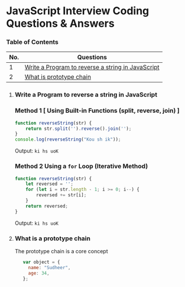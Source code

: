 # JavaScript Interview Coding Questions & Answers

### Table of Contents

<!-- TOC_START -->
| No. | Questions |
| --- | --------- |
| 1 | [Write a Program to reverse a string in JavaScript](#Write-a-Program-to-reverse-a-string-in-JavaScript) |
| 2 | [What is prototype chain](#what-is-a-prototype-chain) |
<!-- TOC_END -->

1. ### Write a Program to reverse a string in JavaScript

   ### Method 1 [ Using Built-in Functions (split, reverse, join) ]
   ```javascript
   function reverseString(str) {
       return str.split('').reverse().join('');
   }
   console.log(reverseString("Kou sh ik"));
   ```
   Output: `ki hs uoK`

   ### Method 2 Using a `for` Loop (Iterative Method)
   ```javascript
   function reverseString(str) {
       let reversed = '';
       for (let i = str.length - 1; i >= 0; i--) {
           reversed += str[i];
       }
       return reversed;
   }
   ```
   Output: `ki hs uoK`

3. ### What is a prototype chain

    The prototype chain is a core concept
    ```javascript
       var object = {
         name: "Sudheer",
         age: 34,
       };
    ```
